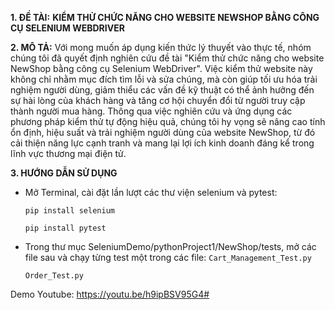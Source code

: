 **1. ĐỀ TÀI:** 
    **KIỂM THỬ CHỨC NĂNG CHO WEBSITE NEWSHOP BẰNG CÔNG CỤ SELENIUM WEBDRIVER**
    
**2. MÔ TẢ:**
    Với mong muốn áp dụng kiến thức lý thuyết vào thực tế, nhóm chúng tôi đã quyết định 
nghiên cứu đề tài "Kiểm thử chức năng cho website NewShop bằng công cụ Selenium WebDriver". 
Việc kiểm thử website này không chỉ nhằm mục đích tìm lỗi và sửa chúng, mà còn giúp tối ưu 
hóa trải nghiệm người dùng, giảm thiểu các vấn đề kỹ thuật có thể ảnh hưởng đến sự hài lòng 
của khách hàng và tăng cơ hội chuyển đổi từ người truy cập thành người mua hàng. Thông qua 
việc nghiên cứu và ứng dụng các phương pháp kiểm thử tự động hiệu quả, chúng tôi hy vọng sẽ
nâng cao tính ổn định, hiệu suất và trải nghiệm người dùng của website NewShop, từ đó cải 
thiện năng lực cạnh tranh và mang lại lợi ích kinh doanh đáng kể trong lĩnh vực thương mại 
điện tử.

**3. HƯỚNG DẪN SỬ DỤNG**

* Mở Terminal, cài đặt lần lượt các thư viện selenium và pytest:
  
    `pip install selenium`

    `pip install pytest`

* Trong thư mục SeleniumDemo/pythonProject1/NewShop/tests, mở các file sau và chạy từng test một trong các file: 
    `Cart_Management_Test.py`
   
    `Order_Test.py`

Demo Youtube: [https://youtu.be/h9ipBSV95G4# ](https://youtu.be/zJvm9g5cL2U)
